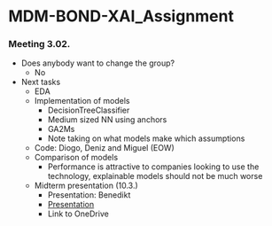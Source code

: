 # MDM-BOND-XAI_Assignment

### Meeting 3.02.
+ Does anybody want to change the group?
	+ No
+ Next tasks
	+ EDA
	+ Implementation of models
		+ DecisionTreeClassifier
		+ Medium sized NN using anchors
		+ GA2Ms
		+ Note taking on what models make which assumptions
	+ Code: Diogo, Deniz and Miguel (EOW)
	+ Comparison of models
		+ Performance is attractive to companies looking to use the technology, explainable models should not be much worse
	+ Midterm presentation (10.3.)
		+ Presentation: Benedikt
		+ [Presentation](https://canvas.maastrichtuniversity.nl/courses/21369/assignments/115806)
		+ Link to OneDrive

